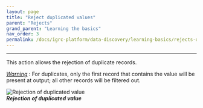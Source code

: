 ```yaml
---
layout: page
title: "Reject duplicated values"
parent: "Rejects"
grand_parent: "Learning the basics"
nav_order: 3
permalink: /docs/igrc-platform/data-discovery/learning-basics/rejects-duplicated-values/
---
```

---

This action allows the rejection of duplicate records.   

_<u>Warning</u>_ : For duplicates, only the first record that contains the value will be present at output; all other records will be filtered out.   

![Rejection of duplicated value]({{site.baseurl}}/docs/igrc-platform/data-discovery/learning-the-basics\rejects/images/2016-06-29_15_09_47-iGRC_Project_-_toto_discovery_test_AD_users_test.discovery_-_iGRC_Analytics.png "Rejection of duplicated value")   
**_Rejection of duplicated value_**
